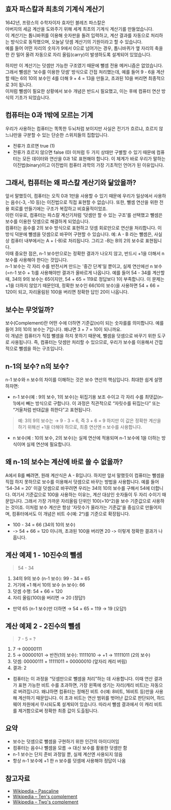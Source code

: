 ## 효자 파스칼과 최초의 기계식 계산기
1642년, 프랑스의 수학자이자 효자인 블레즈 파스칼은  
아버지의 세금 계산을 도와주기 위해 세계 최초의 기계식 계산기를 만들었습니다.  
이 계산기는 톱니바퀴를 이용해 숫자판을 돌려 입력하고, 계산 결과를 자동으로 처리하는 방식으로 동작했으며, 오늘날 덧셈 계산기의 기원이라고 할 수 있습니다.    
예를 들어 어떤 자리의 숫자가 9에서 0으로 넘어가는 경우, 톱니바퀴가 옆 자리의 축을 한 칸 밀어 올려 자동으로 자리 올림(carry)이 발생하도록 설계되어 있었습니다.   
   
하지만 이 계산기는 덧셈만 가능한 구조였기 때문에 뺄셈 전용 메커니즘은 없었습니다.  
그래서 뺄셈은 ‘보수를 이용한 덧셈’ 방식으로 간접 처리했는데, 예를 들어 9 - 6을 계산할 때는 6의 10의 보수인 4를 더해 9 + 4 = 13을 만들고, 초과된 10을 버리면 최종적으로 3이 됩니다.  
이처럼 뺄셈이 필요한 상황에서 보수 개념은 반드시 필요했고, 이는 후에 컴퓨터 연산 방식의 기초가 되었습니다.

## 컴퓨터는 0과 1밖에 모르는 기계
우리가 사용하는 컴퓨터는 똑똑한 두뇌처럼 보이지만 사실은 전기가 흐르냐, 흐르지 않느냐만을 구분할 수 있는 단순한 스위치들의 집합입니다.
* 전류가 흐르면 true (1)
* 전류가 흐르지 않으면 false (0)
이처럼 두 가지 상태만 구별할 수 있기 때문에 컴퓨터는 모든 데이터와 연산을 0과 1로 표현해야 합니다. 이 체계가 바로 우리가 말하는 이진법(binary)이고 이진법이 컴퓨터 과학의 가장 기초적인 언어가 된 이유입니다.

## 그래서, 컴퓨터는 왜 파스칼 계산기와 닮았을까?
앞서 말했듯이, 컴퓨터는 오직 0과 1만을 사용할 수 있기 때문에 우리가 일상에서 사용하는 음수(-3, -10 등)는 이진법으로 직접 표현할 수 없습니다. 또한, 뺄셈 연산을 위한 전용 회로를 만들기에는 구조가 복잡하고 비효율적이었죠.   
이런 이유로, 컴퓨터는 파스칼 계산기처럼 ‘덧셈만 할 수 있는 구조’를 선택했고 뺄셈은 보수를 이용한 덧셈으로 해결하게 되었습니다.   
컴퓨터는 음수를 2의 보수 방식으로 표현하고 덧셈 회로만으로 연산을 처리합니다. 이 방식 덕분에 뺄셈을 덧셈으로 바꾸어 구현할 수 있습니다.
예: A - B 라는 뺄셈은, 사실상 컴퓨터 내부에서는 A + (-B)로 처리됩니다. 그리고 -B는 B의 2의 보수로 표현됩니다.   
이때 중요한 점은, n-1 보수만으로는 정확한 결과가 나오지 않고, 반드시 +1을 더해서 n 보수를 사용해야 한다는 것입니다.   
n-1 보수는 각 자리 수를 반전시켜 만드는 '중간 단계'일 뿐이고, 실제 연산에선 n 보수(=n-1 보수 + 1)를 사용해야만 결과가 올바르게 나옵니다. 예를 들어 54 - 34를 계산할 때, 34의 9의 보수는 65이지만, 54 + 65 = 119로 정답보다 1이 부족합니다. 이 문제는 +1을 더하지 않았기 때문인데, 정확한 보수인 66(10의 보수)을 사용하면 54 + 66 = 120이 되고, 자리올림된 100을 버리면 정확한 답인 20이 나옵니다.

## 보수는 무엇일까?
보수(Complement)란 어떤 수에 더하면 기준값(n)이 되는 숫자를를 의미합니다. 예를 들어 3의 10의 보수는 7입니다. 왜냐면 3 + 7 = 10이 되니까요.   
이 개념은 컴퓨터가 직접 뺄셈을 하지 못하기 때문에, 뺄셈을 덧셈으로 바꾸기 위한 도구로 사용됩니다. 즉, 컴퓨터는 덧셈만 처리할 수 있으므로, 우리가 보수를 이용해서 간접적으로 뺄셈을 하는 구조입니다.

## n-1의 보수? n의 보수?
n-1 보수와 n 보수의 차이를 이해하는 것은 보수 연산의 핵심입니다. 최대한 쉽게 설명하자면:
* n-1 보수(예 : 9의 보수, 1의 보수)는 뒤집기용 보조 수이고 각 자리 수를 최댓값(n-1)에서 빼는 방식으로 구합니다. 이 과정은 직관적으로 “자릿수를 뒤집는다” 또는 “거울처럼 반대값을 취한다”고 표현됩니다.
> 예: 3의 9의 보수는 → 9 - 3 = 6, 즉 3 + 6 = 9
> 하지만 이 값은 정확한 계산을 하기 위해선 +1을 더해야 하므로, 최종 연산엔 n 보수를 사용합니다.
* n 보수(예 : 10의 보수, 2의 보수)는 실제 연산에 적용되며 n-1 보수에 1을 더하는 방식이며 실제 연산에 필요합니다.

## 왜 n-1의 보수는 계산에 바로 쓸 수 없을까?
A에서 B를 빼려면, 원래 계산식은 A - B입니다. 하지만 앞서 말했듯이 컴퓨터는 뺄셈을 직접 하지 못하므로 보수를 이용해서 덧셈으로 바꾸는 방법을 사용합니다. 예를 들어 '54-34 = 20' 이걸 덧셈으로 바꾸려면 우리는 34의 10의 보수를 구해서 54에 더합니다. 여기서 기준값으로 100을 사용하는 이유는, 계산 대상인 숫자들이 두 자리 수이기 때문입니다. 그래서 가장 가까운 자리올림 단위인 100(=10^2)을 보수 기준값으로 사용하는 것이죠. 이처럼 보수 계산은 항상 '자릿수가 올라가는 기준값'을 중심으로 만들어지며, 컴퓨터에서도 이 개념은 비트 수(예: 2ⁿ)를 기준으로 확장됩니다.
* 100 - 34 = 66 (34의 10의 보수)
* -> 54 + 66 = 120 이니까, 초과된 100을 버리면 20 -> 이렇게 정확한 결과가 나옵니다. 

## 계산 예제 1 - 10진수의 뺄셈
> 54 - 34
1. 34의 9의 보수 (n-1 보수): 99 - 34 = 65
2. 거기에 +1 해서 10의 보수 (n 보수): 66
3. 덧셈 수행: 54 + 66 = 120
4. 자리 올림(100)을 버리면 → 20 (정답!)
- 만약 65 (n-1 보수)만 더하면 → 54 + 65 = 119 → 19 (오답!)

## 계산 예제 2 - 2진수의 뺄셈
>  7 - 5 = ?
1. 7 → 00000111
2. 5 → 00000101 → 반전(1의 보수): 11111010 → +1 → 11111011 (2의 보수)
3. 덧셈: 00000111 + 11111011 = 00000010 (앞자리 캐리 버림)
4. 결과: 2
- 컴퓨터는 이 과정을 “덧셈만으로 뺄셈을 처리”하는 데 사용합니다. 이때 연산 결과가 표현 가능한 비트 수를 초과하면, 가장 왼쪽에 생기는 자리(캐리 비트)는 자동으로 버려집니다. 왜냐하면 컴퓨터는 정해진 비트 수(예: 8비트, 16비트 등)만을 사용해 계산하기 때문입니다. 이 초과 비트는 연산 범위를 벗어난 값으로 판단되어, 하드웨어 차원에서 무시되도록 설계되어 있습니다. 따라서 뺄셈 결과에서 이 캐리 비트를 제거함으로써 정확한 최종 값이 도출됩니다.

## 요약
* 보수는 덧셈으로 뺄셈을 구현하기 위한 인간의 아이디어임
* 컴퓨터는 음수나 뺄셈을 모름 → 대신 보수를 활용한 덧셈만 함
* n-1 보수는 단지 준비 과정일 뿐, 실제 계산엔 사용되지 않음
* 항상 n-1 보수에 +1 한 n 보수를 덧셈에 사용해야 정답이 나옴

## 참고자료  
- [Wikipedia – Pascaline](https://en.wikipedia.org/wiki/Pascaline) 
- [Wikipedia – Ten's complement](https://en.wikipedia.org/wiki/Method_of_complements)  
- [Wikipedia – Two's complement](https://en.wikipedia.org/wiki/Two%27s_complement)  